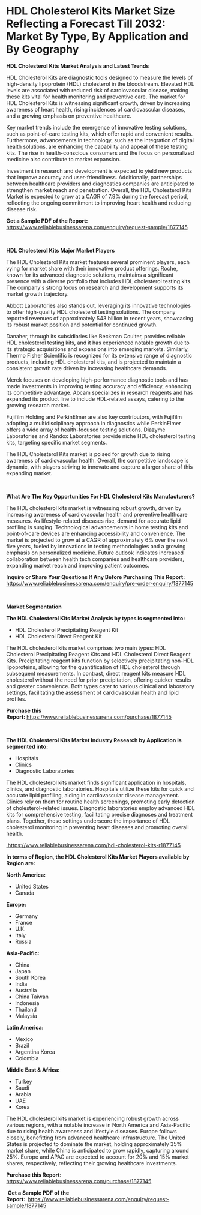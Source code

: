 <p><h1>HDL Cholesterol Kits Market Size Reflecting a Forecast Till 2032: Market By Type, By Application and By Geography</h1></p><p><strong>HDL Cholesterol Kits Market Analysis and Latest Trends</strong></p>
<p><p>HDL Cholesterol Kits are diagnostic tools designed to measure the levels of high-density lipoprotein (HDL) cholesterol in the bloodstream. Elevated HDL levels are associated with reduced risk of cardiovascular disease, making these kits vital for health monitoring and preventive care. The market for HDL Cholesterol Kits is witnessing significant growth, driven by increasing awareness of heart health, rising incidences of cardiovascular diseases, and a growing emphasis on preventive healthcare. </p><p>Key market trends include the emergence of innovative testing solutions, such as point-of-care testing kits, which offer rapid and convenient results. Furthermore, advancements in technology, such as the integration of digital health solutions, are enhancing the capability and appeal of these testing kits. The rise in health-conscious consumers and the focus on personalized medicine also contribute to market expansion. </p><p>Investment in research and development is expected to yield new products that improve accuracy and user-friendliness. Additionally, partnerships between healthcare providers and diagnostics companies are anticipated to strengthen market reach and penetration. Overall, the HDL Cholesterol Kits Market is expected to grow at a CAGR of 7.9% during the forecast period, reflecting the ongoing commitment to improving heart health and reducing disease risk.</p></p>
<p><strong>Get a Sample PDF of the Report:&nbsp;</strong> <a href="https://www.reliablebusinessarena.com/enquiry/request-sample/1877145?utm_campaign=2198&utm_medium=2&utm_source=Github&utm_content=ia&utm_term=13042025&utm_id=hdl-cholesterol-kits">https://www.reliablebusinessarena.com/enquiry/request-sample/1877145</a></p>
<p>&nbsp;</p>
<p><strong>HDL Cholesterol Kits Major Market Players</strong></p>
<p><p>The HDL Cholesterol Kits market features several prominent players, each vying for market share with their innovative product offerings. Roche, known for its advanced diagnostic solutions, maintains a significant presence with a diverse portfolio that includes HDL cholesterol testing kits. The company's strong focus on research and development supports its market growth trajectory.</p><p>Abbott Laboratories also stands out, leveraging its innovative technologies to offer high-quality HDL cholesterol testing solutions. The company reported revenues of approximately $43 billion in recent years, showcasing its robust market position and potential for continued growth.</p><p>Danaher, through its subsidiaries like Beckman Coulter, provides reliable HDL cholesterol testing kits, and it has experienced notable growth due to its strategic acquisitions and expansions into emerging markets. Similarly, Thermo Fisher Scientific is recognized for its extensive range of diagnostic products, including HDL cholesterol kits, and is projected to maintain a consistent growth rate driven by increasing healthcare demands.</p><p>Merck focuses on developing high-performance diagnostic tools and has made investments in improving testing accuracy and efficiency, enhancing its competitive advantage. Abcam specializes in research reagents and has expanded its product line to include HDL-related assays, catering to the growing research market.</p><p>Fujifilm Holding and PerkinElmer are also key contributors, with Fujifilm adopting a multidisciplinary approach in diagnostics while PerkinElmer offers a wide array of health-focused testing solutions. Diazyme Laboratories and Randox Laboratories provide niche HDL cholesterol testing kits, targeting specific market segments.</p><p>The HDL Cholesterol Kits market is poised for growth due to rising awareness of cardiovascular health. Overall, the competitive landscape is dynamic, with players striving to innovate and capture a larger share of this expanding market.</p></p>
<p>&nbsp;</p>
<p><strong>What Are The Key Opportunities For HDL Cholesterol Kits Manufacturers?</strong></p>
<p><p>The HDL cholesterol kits market is witnessing robust growth, driven by increasing awareness of cardiovascular health and preventive healthcare measures. As lifestyle-related diseases rise, demand for accurate lipid profiling is surging. Technological advancements in home testing kits and point-of-care devices are enhancing accessibility and convenience. The market is projected to grow at a CAGR of approximately 6% over the next five years, fueled by innovations in testing methodologies and a growing emphasis on personalized medicine. Future outlook indicates increased collaboration between health tech companies and healthcare providers, expanding market reach and improving patient outcomes.</p></p>
<p><strong>Inquire or Share Your Questions If Any Before Purchasing This Report:</strong> <a href="https://www.reliablebusinessarena.com/enquiry/pre-order-enquiry/1877145?utm_campaign=2198&utm_medium=2&utm_source=Github&utm_content=ia&utm_term=13042025&utm_id=hdl-cholesterol-kits">https://www.reliablebusinessarena.com/enquiry/pre-order-enquiry/1877145</a></p>
<p>&nbsp;</p>
<p><strong>Market Segmentation</strong></p>
<p><strong>The HDL Cholesterol Kits Market Analysis by types is segmented into:</strong></p>
<p><ul><li>HDL Cholesterol Precipitating Reagent Kit</li><li>HDL Cholesterol Direct Reagent Kit</li></ul></p>
<p><p>The HDL cholesterol kits market comprises two main types: HDL Cholesterol Precipitating Reagent Kits and HDL Cholesterol Direct Reagent Kits. Precipitating reagent kits function by selectively precipitating non-HDL lipoproteins, allowing for the quantification of HDL cholesterol through subsequent measurements. In contrast, direct reagent kits measure HDL cholesterol without the need for prior precipitation, offering quicker results and greater convenience. Both types cater to various clinical and laboratory settings, facilitating the assessment of cardiovascular health and lipid profiles.</p></p>
<p><strong>Purchase this Report:&nbsp;</strong><a href="https://www.reliablebusinessarena.com/purchase/1877145?utm_campaign=2198&utm_medium=2&utm_source=Github&utm_content=ia&utm_term=13042025&utm_id=hdl-cholesterol-kits">https://www.reliablebusinessarena.com/purchase/1877145</a></p>
<p>&nbsp;</p>
<p><strong>The HDL Cholesterol Kits Market Industry Research by Application is segmented into:</strong></p>
<p><ul><li>Hospitals</li><li>Clinics</li><li>Diagnostic Laboratories</li></ul></p>
<p><p>The HDL cholesterol kits market finds significant application in hospitals, clinics, and diagnostic laboratories. Hospitals utilize these kits for quick and accurate lipid profiling, aiding in cardiovascular disease management. Clinics rely on them for routine health screenings, promoting early detection of cholesterol-related issues. Diagnostic laboratories employ advanced HDL kits for comprehensive testing, facilitating precise diagnoses and treatment plans. Together, these settings underscore the importance of HDL cholesterol monitoring in preventing heart diseases and promoting overall health.</p></p>
<p><a href="https://www.reliablebusinessarena.com/hdl-cholesterol-kits-r1877145?utm_campaign=2198&utm_medium=2&utm_source=Github&utm_content=ia&utm_term=13042025&utm_id=hdl-cholesterol-kits">&nbsp;https://www.reliablebusinessarena.com/hdl-cholesterol-kits-r1877145</a></p>
<p><strong>In terms of Region, the HDL Cholesterol Kits Market Players available by Region are:</strong></p>
<p>
    <p> <strong> North America: </strong>
        <ul>
            <li>United States</li>
            <li>Canada</li>
        </ul>
        </p> 
    <p> <strong> Europe: </strong>
        <ul>
            <li>Germany</li>
            <li>France</li>
            <li>U.K.</li>
            <li>Italy</li>
            <li>Russia</li>
        </ul>
        </p> 
    <p> <strong> Asia-Pacific: </strong>
        <ul>
            <li>China</li>
            <li>Japan</li>
            <li>South Korea</li>
            <li>India</li>
            <li>Australia</li>
            <li>China Taiwan</li>
            <li>Indonesia</li>
            <li>Thailand</li>
            <li>Malaysia</li>
        </ul>
        </p> 
    <p> <strong> Latin America: </strong>
        <ul>
            <li>Mexico</li>
            <li>Brazil</li>
            <li>Argentina Korea</li>
            <li>Colombia</li>
        </ul>
        </p> 
    <p> <strong> Middle East & Africa: </strong>
        <ul>
            <li>Turkey</li>
            <li>Saudi</li>
            <li>Arabia</li>
            <li>UAE</li>
            <li>Korea</li>
        </ul>
    </p>
    </p>
<p><p>The HDL cholesterol kits market is experiencing robust growth across various regions, with a notable increase in North America and Asia-Pacific due to rising health awareness and lifestyle diseases. Europe follows closely, benefitting from advanced healthcare infrastructure. The United States is projected to dominate the market, holding approximately 35% market share, while China is anticipated to grow rapidly, capturing around 25%. Europe and APAC are expected to account for 20% and 15% market shares, respectively, reflecting their growing healthcare investments.</p></p>
<p><strong>Purchase this Report: </strong><a href="https://www.reliablebusinessarena.com/purchase/1877145?utm_campaign=2198&utm_medium=2&utm_source=Github&utm_content=ia&utm_term=13042025&utm_id=hdl-cholesterol-kits">https://www.reliablebusinessarena.com/purchase/1877145</a></p>
<p>&nbsp;<strong>Get a Sample PDF of the Report:&nbsp;&nbsp;</strong><a href="https://www.reliablebusinessarena.com/enquiry/request-sample/1877145?utm_campaign=2198&utm_medium=2&utm_source=Github&utm_content=ia&utm_term=13042025&utm_id=hdl-cholesterol-kits">https://www.reliablebusinessarena.com/enquiry/request-sample/1877145</a></p>
<p><strong></strong></p>
<p><p></p><p></p><p></p></p>